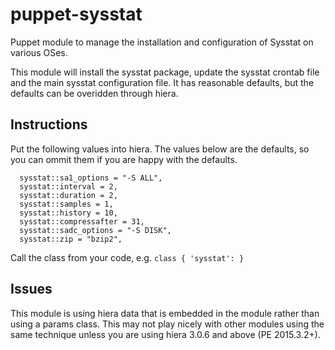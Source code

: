 # puppet-sysstat
Puppet module to manage the installation and configuration of Sysstat on various OSes.

This module will install the sysstat package, update the sysstat crontab file and the main sysstat configuration file.  It has reasonable defaults, but the defaults can be overidden through hiera.

## Instructions
Put the following values into hiera.  The values below are the defaults, so you can ommit them if you are happy with the defaults.
```
  sysstat::sa1_options = "-S ALL",
  sysstat::interval = 2,
  sysstat::duration = 2,
  sysstat::samples = 1,
  sysstat::history = 10,
  sysstat::compressafter = 31,
  sysstat::sadc_options = "-S DISK",
  sysstat::zip = "bzip2",
```
    
Call the class from your code, e.g. `class { 'sysstat': }`

## Issues
This module is using hiera data that is embedded in the module rather than using a params class.  This may not play nicely with other modules using the same technique unless you are using hiera 3.0.6 and above (PE 2015.3.2+).
